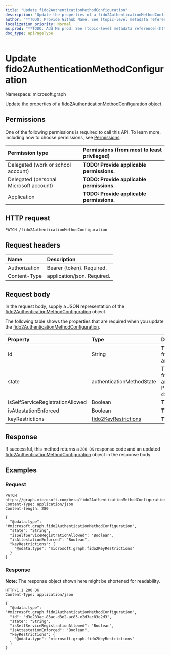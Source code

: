 ```yaml
---
title: "Update fido2AuthenticationMethodConfiguration"
description: "Update the properties of a fido2AuthenticationMethodConfiguration object."
author: "**TODO: Provide Github Name. See [topic-level metadata reference](https://msgo.azurewebsites.net/add/document/guidelines/metadata.html#topic-level-metadata)**"
localization_priority: Normal
ms.prod: "**TODO: Add MS prod. See [topic-level metadata reference](https://msgo.azurewebsites.net/add/document/guidelines/metadata.html#topic-level-metadata)**"
doc_type: apiPageType
---
```


# Update fido2AuthenticationMethodConfiguration
Namespace: microsoft.graph

Update the properties of a [fido2AuthenticationMethodConfiguration](../resources/fido2authenticationmethodconfiguration.md) object.

## Permissions
One of the following permissions is required to call this API. To learn more, including how to choose permissions, see [Permissions](/graph/permissions-reference).

|Permission type|Permissions (from most to least privileged)|
|:---|:---|
|Delegated (work or school account)|**TODO: Provide applicable permissions.**|
|Delegated (personal Microsoft account)|**TODO: Provide applicable permissions.**|
|Application|**TODO: Provide applicable permissions.**|

## HTTP request

<!-- {
  "blockType": "ignored"
}
-->
``` http
PATCH /fido2AuthenticationMethodConfiguration
```

## Request headers
|Name|Description|
|:---|:---|
|Authorization|Bearer {token}. Required.|
|Content-Type|application/json. Required.|

## Request body
In the request body, supply a JSON representation of the [fido2AuthenticationMethodConfiguration](../resources/fido2authenticationmethodconfiguration.md) object.

The following table shows the properties that are required when you update the [fido2AuthenticationMethodConfiguration](../resources/fido2authenticationmethodconfiguration.md).

|Property|Type|Description|
|:---|:---|:---|
|id|String|**TODO: Add Description** Inherited from [authenticationMethodConfiguration](../resources/authenticationmethodconfiguration.md)|
|state|authenticationMethodState|**TODO: Add Description** Inherited from [authenticationMethodConfiguration](../resources/authenticationmethodconfiguration.md). Possible values are: `enabled`, `disabled`.|
|isSelfServiceRegistrationAllowed|Boolean|**TODO: Add Description**|
|isAttestationEnforced|Boolean|**TODO: Add Description**|
|keyRestrictions|[fido2KeyRestrictions](../resources/fido2keyrestrictions.md)|**TODO: Add Description**|



## Response

If successful, this method returns a `200 OK` response code and an updated [fido2AuthenticationMethodConfiguration](../resources/fido2authenticationmethodconfiguration.md) object in the response body.

## Examples

### Request
<!-- {
  "blockType": "request",
  "name": "update_fido2authenticationmethodconfiguration"
}
-->
``` http
PATCH https://graph.microsoft.com/beta/fido2AuthenticationMethodConfiguration
Content-Type: application/json
Content-length: 280

{
  "@odata.type": "#microsoft.graph.fido2AuthenticationMethodConfiguration",
  "state": "String",
  "isSelfServiceRegistrationAllowed": "Boolean",
  "isAttestationEnforced": "Boolean",
  "keyRestrictions": {
    "@odata.type": "microsoft.graph.fido2KeyRestrictions"
  }
}
```


### Response
**Note:** The response object shown here might be shortened for readability.
<!-- {
  "blockType": "response",
  "truncated": true
}
-->
``` http
HTTP/1.1 200 OK
Content-Type: application/json

{
  "@odata.type": "#microsoft.graph.fido2AuthenticationMethodConfiguration",
  "id": "d3e283ac-83ac-d3e2-ac83-e2d3ac83e2d3",
  "state": "String",
  "isSelfServiceRegistrationAllowed": "Boolean",
  "isAttestationEnforced": "Boolean",
  "keyRestrictions": {
    "@odata.type": "microsoft.graph.fido2KeyRestrictions"
  }
}
```

